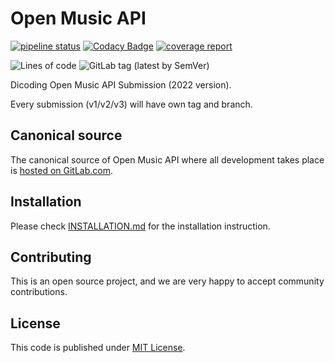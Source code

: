 # Open Music API

[![pipeline status](https://gitlab.com/dadangnh/open-music-api/badges/main/pipeline.svg)](https://gitlab.com/dadangnh/open-music-api/-/commits/main)
[![Codacy Badge](https://app.codacy.com/project/badge/Grade/be0a015815eb4ba493b7d8a2f5b946fb)](https://www.codacy.com/gl/dadangnh/open-music-api/dashboard?utm_source=gitlab.com&amp;utm_medium=referral&amp;utm_content=dadangnh/open-music-api&amp;utm_campaign=Badge_Grade)
[![coverage report](https://gitlab.com/dadangnh/open-music-api/badges/main/coverage.svg)](https://gitlab.com/dadangnh/open-music-api/-/commits/main)

![Lines of code](https://img.shields.io/tokei/lines/gitlab.com/dadangnh/open-music-api)
![GitLab tag (latest by SemVer)](https://img.shields.io/gitlab/v/tag/dadangnh/open-music-api)

Dicoding Open Music API Submission (2022 version).

Every submission (v1/v2/v3) will have own tag and branch.

## Canonical source

The canonical source of Open Music API where all development takes place
is [hosted on GitLab.com](https://gitlab.com/dadangnh/open-music-api).

## Installation

Please check [INSTALLATION.md](INSTALLATION.md) for the installation instruction.

## Contributing

This is an open source project, and we are very happy to accept community contributions.

## License

This code is published under [MIT License](LICENSE).
